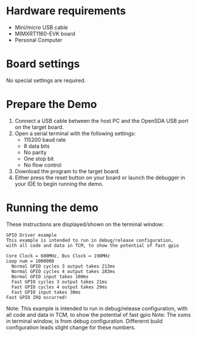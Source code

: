 Hardware requirements
=====================
- Mini/micro USB cable
- MIMXRT1160-EVK board
- Personal Computer

Board settings
============
No special settings are required.

Prepare the Demo
===============
1.  Connect a USB cable between the host PC and the OpenSDA USB port on the target board. 
2.  Open a serial terminal with the following settings:
    - 115200 baud rate
    - 8 data bits
    - No parity
    - One stop bit
    - No flow control
3.  Download the program to the target board.
4.  Either press the reset button on your board or launch the debugger in your IDE to begin running the demo.

Running the demo
================
These instructions are displayed/shown on the terminal window:
~~~~~~~~~~~~~~~~~~~~~~~~~~~~~~~~~~~
GPIO Driver example
This example is intended to run in debug/release configuration,
with all code and data in TCM, to show the potential of fast gpio

Core Clock = 600MHz, Bus Clock = 198MHz
Loop num = 1000000
  Normal GPIO cycles 3 output takes 213ms
  Normal GPIO cycles 4 output takes 283ms
  Normal GPIO input takes 100ms
  Fast GPIO cycles 3 output takes 21ms
  Fast GPIO cycles 4 output takes 29ms
  Fast GPIO input takes 30ms
Fast GPIO IRQ occurred!
~~~~~~~~~~~~~~~~~~~~~~~~~~~~~~~~~~~

Note: This example is intended to run in debug/release configuration, with all code and data in TCM, to show the potential of fast gpio
Note: The xxms in terminal window, is from debug configuration. Differernt build configuration leads slight change for these numbers.
